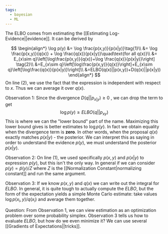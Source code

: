 ```yaml
---
tags:
  - bayesian
  - ML
---
```

The ELBO comes from estimating the [[Estimating Log-Evidence||evidence]]. It can be derived by

$$
\begin{align*}
\log p(y) &= \log \frac{p(x,y)}{p(x|y)}\tag{1}\\
&= \log \frac{p(x,y)}{q(x)} + \log \frac{q(x)}{p(x|y)}\quad\text{for all q(x)}\\
&= E_{x\sim q}\left[\log\frac{p(x,y)}{q(x)}+\log \frac{q(x)}{p(x|y)}\right] \tag{2}\\
&=E_{x\sim q}\left[\log\frac{p(x,y)}{q(x)}\right]+E_{x\sim q}\left[\log\frac{q(x)}{p(x|y)}\right]\\
&=ELBO(q(x)||p(x,y))+D(q(x)||p(x|y))
\end{align*}
$$
On line (2), we use the fact that the expression is independent with respect to $x$. Thus we can average it over $q(x)$. 

Observation 1:
Since the divergence $D(q|| p_{x|y})\geq 0$ , we can drop the term to get
$$\log p(y) \geq ELBO(q || p_{xy})$$
This is where we can the "lower bound" part of the name. Maximizing this lower bound gives is better estimates to $\log p(y)$. In fact we obtain equality when the divergence term is **zero**. In other words, when the proposal $q(x)$ exactly matches $p(x|y)$ - the posterior. We can interpret this as saying in order to understand the evidence $p(y)$, we must understand the posterior $p(x|y)$.

Observation 2:
On line (1), we used specifically $p(x,y)$ and $p(x|y)$ to expression $p(y)$, but this isn't the only way. In general if we can consider $p(y)=\tilde{p}(y)/{Z}$ where $Z$ is the [[Normalization Constant|normalizing constant]] and run the same argument. 

Observation 3:
If we know $p(x,y)$ and $q(x)$ we can write out the integral for $ELBO$. In general, it is quite tough to actually compute the $ELBO$, but the form of the expectation yields a simple Monte Carlo estimate: take values $\log p(x_i,y)/q(x_i)$ and average them together.

Question:
From Observation 1, we can view estimation as an optimization problem over some probability simplex.  Observation 3 tells us how to evaluate $ELBO$, but how do we even minimize it? We can use several [[Gradients of Expectations||tricks]].


